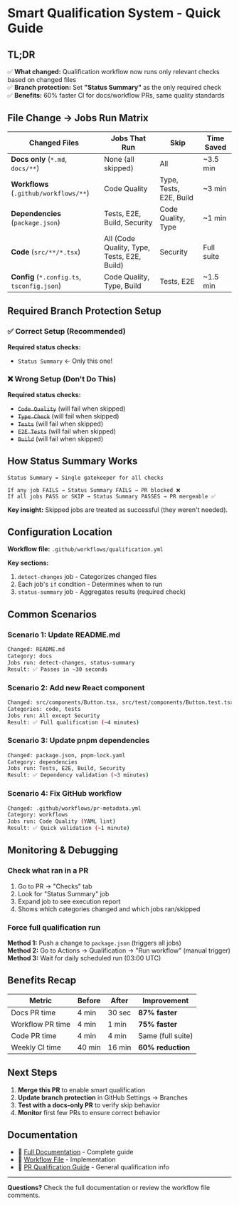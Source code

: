 # Smart Qualification System - Quick Guide

## TL;DR

✅ **What changed:** Qualification workflow now runs only relevant checks based on changed files  
✅ **Branch protection:** Set **"Status Summary"** as the only required check  
✅ **Benefits:** 60% faster CI for docs/workflow PRs, same quality standards

## File Change → Jobs Run Matrix

| Changed Files                               | Jobs That Run                               | Skip                    | Time Saved |
| ------------------------------------------- | ------------------------------------------- | ----------------------- | ---------- |
| **Docs only** (`*.md`, `docs/**`)           | None (all skipped)                          | All                     | ~3.5 min   |
| **Workflows** (`.github/workflows/**`)      | Code Quality                                | Type, Tests, E2E, Build | ~3 min     |
| **Dependencies** (`package.json`)           | Tests, E2E, Build, Security                 | Code Quality, Type      | ~1 min     |
| **Code** (`src/**/*.tsx`)                   | All (Code Quality, Type, Tests, E2E, Build) | Security                | Full suite |
| **Config** (`*.config.ts`, `tsconfig.json`) | Code Quality, Type, Build                   | Tests, E2E              | ~1.5 min   |

## Required Branch Protection Setup

### ✅ Correct Setup (Recommended)

**Required status checks:**

- `Status Summary` ← Only this one!

### ❌ Wrong Setup (Don't Do This)

**Required status checks:**

- ~~`Code Quality`~~ (will fail when skipped)
- ~~`Type Check`~~ (will fail when skipped)
- ~~`Tests`~~ (will fail when skipped)
- ~~`E2E Tests`~~ (will fail when skipped)
- ~~`Build`~~ (will fail when skipped)

## How Status Summary Works

```
Status Summary = Single gatekeeper for all checks

If any job FAILS → Status Summary FAILS → PR blocked ❌
If all jobs PASS or SKIP → Status Summary PASSES → PR mergeable ✅
```

**Key insight:** Skipped jobs are treated as successful (they weren't needed).

## Configuration Location

**Workflow file:** `.github/workflows/qualification.yml`

**Key sections:**

1. `detect-changes` job - Categorizes changed files
2. Each job's `if` condition - Determines when to run
3. `status-summary` job - Aggregates results (required check)

## Common Scenarios

### Scenario 1: Update README.md

```bash
Changed: README.md
Category: docs
Jobs run: detect-changes, status-summary
Result: ✅ Passes in ~30 seconds
```

### Scenario 2: Add new React component

```bash
Changed: src/components/Button.tsx, src/test/components/Button.test.tsx
Categories: code, tests
Jobs run: All except Security
Result: ✅ Full qualification (~4 minutes)
```

### Scenario 3: Update pnpm dependencies

```bash
Changed: package.json, pnpm-lock.yaml
Category: dependencies
Jobs run: Tests, E2E, Build, Security
Result: ✅ Dependency validation (~3 minutes)
```

### Scenario 4: Fix GitHub workflow

```bash
Changed: .github/workflows/pr-metadata.yml
Category: workflows
Jobs run: Code Quality (YAML lint)
Result: ✅ Quick validation (~1 minute)
```

## Monitoring & Debugging

### Check what ran in a PR

1. Go to PR → "Checks" tab
2. Look for "Status Summary" job
3. Expand job to see execution report
4. Shows which categories changed and which jobs ran/skipped

### Force full qualification run

**Method 1:** Push a change to `package.json` (triggers all jobs)  
**Method 2:** Go to Actions → Qualification → "Run workflow" (manual trigger)  
**Method 3:** Wait for daily scheduled run (03:00 UTC)

## Benefits Recap

| Metric           | Before | After  | Improvement       |
| ---------------- | ------ | ------ | ----------------- |
| Docs PR time     | 4 min  | 30 sec | **87% faster**    |
| Workflow PR time | 4 min  | 1 min  | **75% faster**    |
| Code PR time     | 4 min  | 4 min  | Same (full suite) |
| Weekly CI time   | 40 min | 16 min | **60% reduction** |

## Next Steps

1. **Merge this PR** to enable smart qualification
2. **Update branch protection** in GitHub Settings → Branches
3. **Test with a docs-only PR** to verify skip behavior
4. **Monitor** first few PRs to ensure correct behavior

## Documentation

- 📘 [Full Documentation](./smart-qualification.md) - Complete guide
- 📘 [Workflow File](../../../.github/workflows/qualification.yml) - Implementation
- 📘 [PR Qualification Guide](../pr-qualification.md) - General qualification info

---

**Questions?** Check the full documentation or review the workflow file comments.
